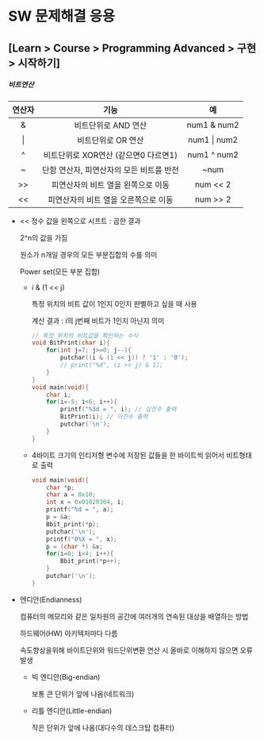 # SW 문제해결 응용



## [Learn > Course > Programming Advanced > 구현 > 시작하기]



##### 비트연산

| 연산자 |                   기능                   |      예      |
| :----: | :--------------------------------------: | :----------: |
|   &    |           비트단위로 AND 연산            | num1 & num2  |
|   \|   |            비트단위로 OR 연산            | num1 \| num2 |
|   ^    |   비트단위로 XOR연산 (같으면0 다르면1)   | num1 ^ num2  |
|   ~    | 단항 연산자, 피연산자의 모든 비트를 반전 |     ~num     |
|   >>   |    피연산자의 비트 열을 왼쪽으로 이동    |   num << 2   |
|   <<   |   피연산자의 비트 열을 오른쪽으로 이동   |   num >> 2   |



* << 정수 값을 왼쪽으로 시프트 : 곱한 결과

  2^n의 값을 가짐

  원소가 n개일 경우의 모든 부분집합의 수를 의미

  Power set(모든 부분 집합)

  * i & (1 << j)

    특정 위치의 비트 값이 1인지 0인지 판별하고 싶을 때 사용

    계산 결과 : i의 j번째 비트가 1인지 아닌지 의미

    ```C
    // 특정 위치의 비트값을 확인하는 수식
    void BitPrint(char i){
        for(int j=7; j>=0; j--){
            putchar((i & (1 << j)) ? '1' : '0');
            // print("%d", (i >> j) & 1);
        }
    }
    void main(void){
        char i;
        for(i=-5; i<6; i++){
            printf("%3d = ", i); // 십진수 출력
            BitPrint(i); // 이진수 출력
            putchar('\n');
        }
    }
    ```

  * 4바이트 크기의 인티저형 변수에 저장된 값들을 한 바이트씩 읽어서 비트형태로 출력

    ```C
    void main(void){
        char *p;
        char a = 0x10;
        int x = 0x01020304, i;
        printf("%d = ", a);
        p = &a;
        Bbit_print(*p);
        putchar('\n');
        printf("0%X = ", x);
        p = (char *) &x;
        for(i=0; i<4; i++){
            Bbit_print(*p++);
        }
        putchar('\n');
    }
    ```

* 엔디안(Endianness)

  컴퓨터의 메모리와 같은 일차원의 공간에 여러개의 연속된 대상을 배열하는 방법

  하드웨어(HW) 아키텍처마다 다름

  속도향상을위해 바이트단위와 워드단위변환 연산 시 올바로 이해하지 않으면 오류 발생

  * 빅 엔디안(Big-endian)

    보통 큰 단위가 앞에 나옴(네트워크)

  * 리틀 엔디안(Little-endian)

    작은 단위가 앞에 나옴(대다수의 데스크탑 컴퓨터)